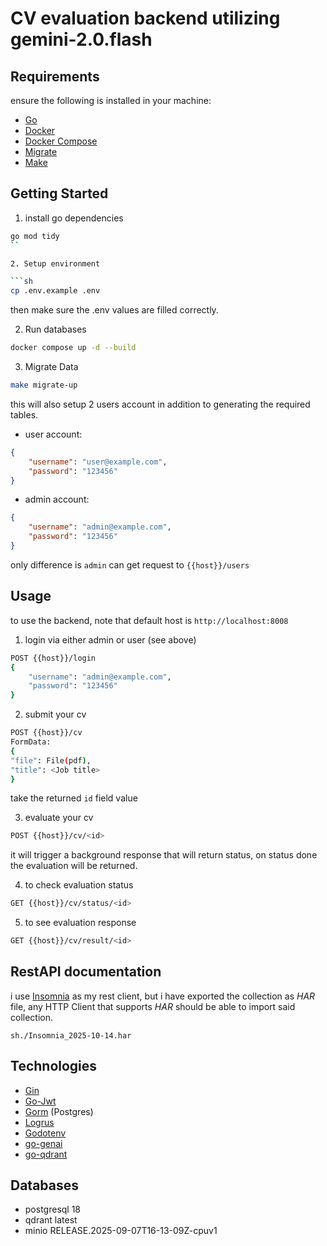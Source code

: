 # CV evaluation backend utilizing __gemini-2.0.flash__

## Requirements

ensure the following is installed in your machine:

- [Go](https://go.dev)
- [Docker](https://www.docker.com/)
- [Docker Compose](https://docs.docker.com/compose/)
- [Migrate](https://github.com/golang-migrate/migrate)
- [Make](https://cmake.org/)

## Getting Started

1. install go dependencies

```sh
go mod tidy
``

2. Setup environment

```sh
cp .env.example .env
```

then make sure the .env values are filled correctly.

2. Run databases

```sh
docker compose up -d --build
```
3. Migrate Data

```sh
make migrate-up
```
this will also setup 2 users account in addition to generating the required tables.

- user account:

```json
{
    "username": "user@example.com",
    "password": "123456"
}
```

- admin account:
```json
{
    "username": "admin@example.com",
    "password": "123456"
}
```

only difference is `admin` can get request to `{{host}}/users`

## Usage

to use the backend, note that default host is `http://localhost:8008`

1. login via either admin or user (see above)

```sh
POST {{host}}/login
{
    "username": "admin@example.com",
    "password": "123456"
}
```

2. submit your cv

```sh
POST {{host}}/cv
FormData:
{
"file": File(pdf),
"title": <Job title>
}
```
take the returned `id` field value

3. evaluate your cv

```sh
POST {{host}}/cv/<id>
```

it will trigger a background response that will return status, on status done the evaluation will be returned.

4. to check evaluation status

```sh
GET {{host}}/cv/status/<id>
```

5. to see evaluation response

```sh
GET {{host}}/cv/result/<id>
```

## RestAPI documentation

i use [Insomnia](https://app.insomnia.rest) as my rest client, but i have exported the collection as *HAR* file, any HTTP Client that supports *HAR* should be able to import said collection.

```sh./Insomnia_2025-10-14.har```

## Technologies

- [Gin](https://gin-gonic.com)
- [Go-Jwt](https://github.com/golang-jwt/jwt)
- [Gorm](https://gorm.io) (Postgres)
- [Logrus](https://github.com/sirupsen/logrus)
- [Godotenv](https://github.com/joho/godotenv)
- [go-genai](https://github.com/gogleapis/go-genai)
- [go-qdrant](https://github.com/qdrant/go-client)

## Databases

- postgresql 18
- qdrant latest
- minio RELEASE.2025-09-07T16-13-09Z-cpuv1
